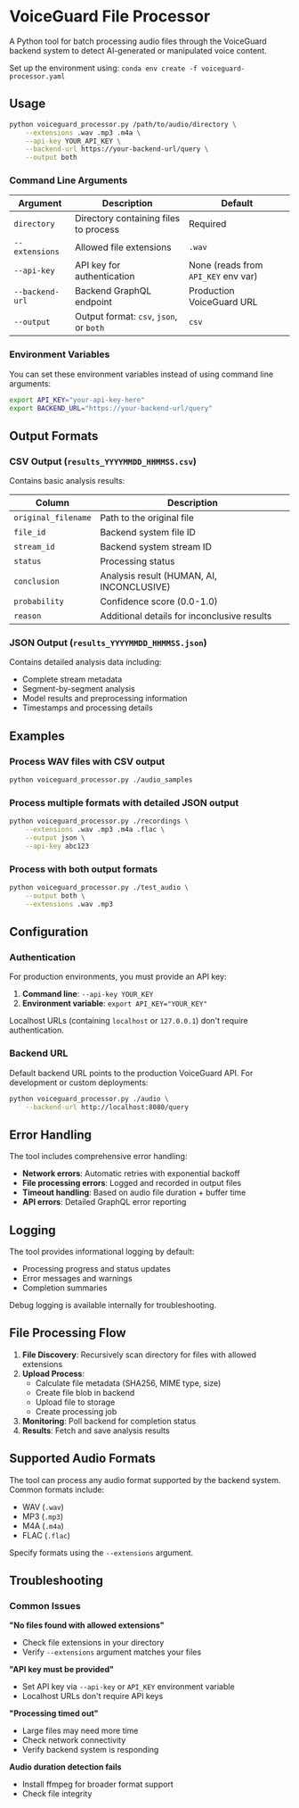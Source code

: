 # VoiceGuard File Processor

A Python tool for batch processing audio files through the VoiceGuard backend system to detect AI-generated or manipulated voice content.

Set up the environment using: `conda env create -f voiceguard-processor.yaml`

## Usage

```bash
python voiceguard_processor.py /path/to/audio/directory \
    --extensions .wav .mp3 .m4a \
    --api-key YOUR_API_KEY \
    --backend-url https://your-backend-url/query \
    --output both
```

### Command Line Arguments

| Argument | Description | Default |
|----------|-------------|---------|
| `directory` | Directory containing files to process | Required |
| `--extensions` | Allowed file extensions | `.wav` |
| `--api-key` | API key for authentication | None (reads from `API_KEY` env var) |
| `--backend-url` | Backend GraphQL endpoint | Production VoiceGuard URL |
| `--output` | Output format: `csv`, `json`, or `both` | `csv` |

### Environment Variables

You can set these environment variables instead of using command line arguments:

```bash
export API_KEY="your-api-key-here"
export BACKEND_URL="https://your-backend-url/query"
```

## Output Formats

### CSV Output (`results_YYYYMMDD_HHMMSS.csv`)

Contains basic analysis results:

| Column | Description |
|--------|-------------|
| `original_filename` | Path to the original file |
| `file_id` | Backend system file ID |
| `stream_id` | Backend system stream ID |
| `status` | Processing status |
| `conclusion` | Analysis result (HUMAN, AI, INCONCLUSIVE) |
| `probability` | Confidence score (0.0-1.0) |
| `reason` | Additional details for inconclusive results |

### JSON Output (`results_YYYYMMDD_HHMMSS.json`)

Contains detailed analysis data including:
- Complete stream metadata
- Segment-by-segment analysis
- Model results and preprocessing information
- Timestamps and processing details

## Examples

### Process WAV files with CSV output
```bash
python voiceguard_processor.py ./audio_samples
```

### Process multiple formats with detailed JSON output
```bash
python voiceguard_processor.py ./recordings \
    --extensions .wav .mp3 .m4a .flac \
    --output json \
    --api-key abc123
```

### Process with both output formats
```bash
python voiceguard_processor.py ./test_audio \
    --output both \
    --extensions .wav .mp3
```

## Configuration

### Authentication

For production environments, you must provide an API key:

1. **Command line**: `--api-key YOUR_KEY`
2. **Environment variable**: `export API_KEY="YOUR_KEY"`

Localhost URLs (containing `localhost` or `127.0.0.1`) don't require authentication.

### Backend URL

Default backend URL points to the production VoiceGuard API. For development or custom deployments:

```bash
python voiceguard_processor.py ./audio \
    --backend-url http://localhost:8080/query
```

## Error Handling

The tool includes comprehensive error handling:

- **Network errors**: Automatic retries with exponential backoff
- **File processing errors**: Logged and recorded in output files
- **Timeout handling**: Based on audio file duration + buffer time
- **API errors**: Detailed GraphQL error reporting

## Logging

The tool provides informational logging by default:
- Processing progress and status updates
- Error messages and warnings
- Completion summaries

Debug logging is available internally for troubleshooting.

## File Processing Flow

1. **File Discovery**: Recursively scan directory for files with allowed extensions
2. **Upload Process**: 
   - Calculate file metadata (SHA256, MIME type, size)
   - Create file blob in backend
   - Upload file to storage
   - Create processing job
3. **Monitoring**: Poll backend for completion status
4. **Results**: Fetch and save analysis results

## Supported Audio Formats

The tool can process any audio format supported by the backend system. Common formats include:

- WAV (`.wav`)
- MP3 (`.mp3`)
- M4A (`.m4a`)
- FLAC (`.flac`)

Specify formats using the `--extensions` argument.

## Troubleshooting

### Common Issues

**"No files found with allowed extensions"**
- Check file extensions in your directory
- Verify `--extensions` argument matches your files

**"API key must be provided"**
- Set API key via `--api-key` or `API_KEY` environment variable
- Localhost URLs don't require API keys

**"Processing timed out"**
- Large files may need more time
- Check network connectivity
- Verify backend system is responding

**Audio duration detection fails**
- Install ffmpeg for broader format support
- Check file integrity
